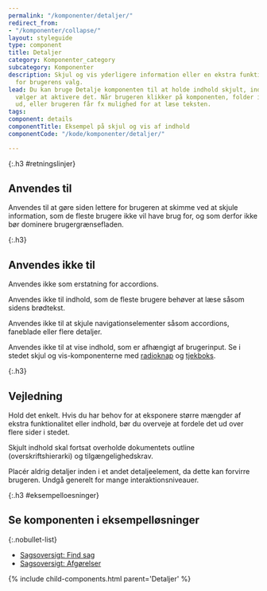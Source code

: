 ```yaml
---
permalink: "/komponenter/detaljer/"
redirect_from:
- "/komponenter/collapse/"
layout: styleguide
type: component
title: Detaljer
category: Komponenter_category
subcategory: Komponenter
description: Skjul og vis yderligere information eller en ekstra funktion relevant
  for brugerens valg.
lead: Du kan bruge Detalje komponenten til at holde indhold skjult, indtil brugeren
  vælger at aktivere det. Når brugeren klikker på komponenten, folder indholdet sig
  ud, eller brugeren får fx mulighed for at læse teksten.
tags: 
component: details
componentTitle: Eksempel på skjul og vis af indhold
componentCode: "/kode/komponenter/detaljer/"

---
```


{:.h3 #retningslinjer}

## Anvendes til

Anvendes til at gøre siden lettere for brugeren at skimme ved at skjule information, som de fleste brugere ikke vil have brug for, og som derfor ikke bør dominere brugergrænsefladen.

{:.h3}

## Anvendes ikke til

Anvendes ikke som erstatning for accordions.

Anvendes ikke til indhold, som de fleste brugere behøver at læse såsom sidens brødtekst.

Anvendes ikke til at skjule navigationselementer såsom accordions, faneblade eller flere detaljer.

Anvendes ikke til at vise indhold, som er afhængigt af brugerinput. Se i stedet skjul og vis-komponenterne med <a href="/komponenter/radioknap/#skjult-indhold-collapse">radioknap</a> og <a href="/komponenter/tjekboks/#skjult-indhold-collapse">tjekboks</a>.

{:.h3}

## Vejledning

Hold det enkelt. Hvis du har behov for at eksponere større mængder af ekstra funktionalitet eller indhold, bør du overveje at fordele det ud over flere sider i stedet.

Skjult indhold skal fortsat overholde dokumentets outline (overskriftshierarki) og tilgængelighedskrav.

Placér aldrig detaljer inden i et andet detaljeelement, da dette kan forvirre brugeren. Undgå generelt for mange interaktionsniveauer.

{:.h3 #eksempelloesninger}
## Se komponenten i eksempelløsninger

{:.nobullet-list}
- <a href="/pages/eksempler/sagsoversigt/sagsoversigt-1/?r={{page.permalink}}%23eksempelloesninger" title="Vis eksempel 'Sagsoversigt: Find sag'">Sagsoversigt: Find sag</a>
- <a href="/pages/eksempler/sagsoversigt/sagsoversigt-3/?r={{page.permalink}}%23eksempelloesninger" title="Vis eksempel 'Sagsoversigt: Afgørelser'">Sagsoversigt: Afgørelser</a>

{% include child-components.html parent='Detaljer' %}